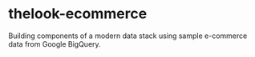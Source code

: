 # thelook-ecommerce
Building components of a modern data stack using sample e-commerce data from Google BigQuery.
